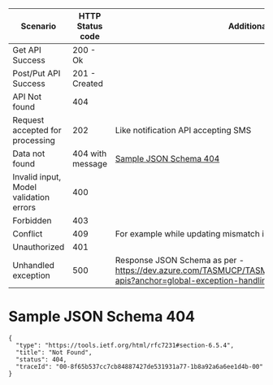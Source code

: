 
|Scenario | HTTP Status code  | Additional Comments
|--|--|--|
| Get API Success | 200 - Ok |
| Post/Put API Success | 201 - Created  |
| API Not found | 404  |
| Request accepted for processing | 202 | Like notification API accepting SMS
| Data not found | 404 with message | [Sample JSON Schema 404](https://dev.azure.com/TASMUCP/TASMU%20Central%20Platform/_wiki/wikis/TASMU-Central-Platform.wiki/90/HTTP-Response-Codes?anchor=sample-json-schema-404)
| Invalid input, Model validation errors | 400  |
| Forbidden | 403  |
| Conflict | 409  | For example while updating mismatch in state of data sent and the one in server.
| Unauthorized | 401  |
| Unhandled exception | 500  | Response JSON Schema as per - https://dev.azure.com/TASMUCP/TASMU%20Central%20Platform/_git/platform-apis?anchor=global-exception-handling



# Sample JSON Schema 404

```
{
  "type": "https://tools.ietf.org/html/rfc7231#section-6.5.4",
  "title": "Not Found",
  "status": 404,
  "traceId": "00-8f65b537cc7cb84887427de531931a77-1b8a92a6a6ee1d4b-00"
}
```